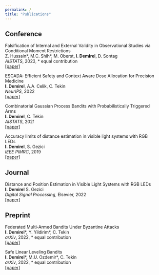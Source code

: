 ```yaml
---
permalink: /
title: "Publications"
---
```


## Conference

Falsification of Internal and External Validity in Observational Studies via Conditional Moment Restrictions \
Z. Hussain\*, M.C. Shih\*, M. Oberst, **I. Demirel**, D. Sontag \
*AISTATS*, 2023, \* equal contribution \
[[paper]](https://arxiv.org/pdf/2301.13133.pdf)

ESCADA: Efficient Safety and Context Aware Dose Allocation for Precision Medicine \
**I. Demirel**, A.A. Celik, C. Tekin \
*NeurIPS*, 2022 \
[[paper]](https://openreview.net/pdf?id=JokpPqA294)

Combinatorial Gaussian Process Bandits with Probabilistically Triggered Arms \
**I. Demirel**, C. Tekin \
*AISTATS*, 2021 \
[[paper]](https://proceedings.mlr.press/v130/demirel21a.html)

Accuracy limits of distance estimation in visible light systems with RGB LEDs \
**I. Demirel**, S. Gezici \
*IEEE PIMRC*, 2019 \
[[paper]](https://ieeexplore.ieee.org/abstract/document/8904457/)

## Journal

Distance and Position Estimation in Visible Light Systems with RGB LEDs \
**I. Demirel** S. Gezici \
*Digital Signal Processing*, Elsevier, 2022 \
[[paper]](https://www.sciencedirect.com/science/article/abs/pii/S1051200422000409)

## Preprint

Federated Multi-Armed Bandits Under Byzantine Attacks \
**I. Demirel**\*, Y. Yildirim\*, C. Tekin \
*arXiv*, 2022, \* equal contribution \
[[paper]](https://arxiv.org/pdf/2205.04134.pdf)

Safe Linear Leveling Bandits \
**I. Demirel**\*, M.U. Ozdemir\*, C. Tekin \
*arXiv*, 2022, \* equal contribution \
[[paper]](https://arxiv.org/pdf/2112.06728.pdf)
